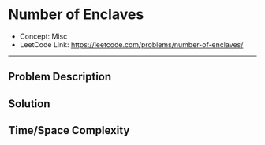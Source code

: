# Number of Enclaves

- Concept: Misc
- LeetCode Link: https://leetcode.com/problems/number-of-enclaves/

---

## Problem Description

## Solution

## Time/Space Complexity

